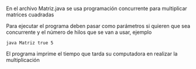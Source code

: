 En el archivo Matriz.java se usa programación concurrente para multiplicar matrices cuadradas

Para ejecutar el programa deben pasar como parámetros si quieren que sea concurrente y el número de hilos que se van a usar, ejemplo

```
java Matriz true 5
```

El programa imprime el tiempo que tarda su computadora en realizar la multiplicación 